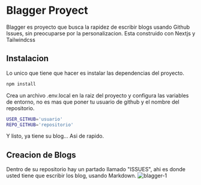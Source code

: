 # Blagger Proyect
Blagger es proyecto que busca la rapidez de escribir blogs usando Github Issues, sin preocuparse por la personalizacion. Esta construido con Nextjs y Tailwindcss

## Instalacion
Lo unico que tiene que hacer es instalar las dependencias del proyecto.
```bash
npm install
```
Crea un archivo .env.local en la raiz del proyecto y configura las variables de entorno, no es mas que poner tu usuario de github y el nombre del repositorio.
```bash
USER_GITHUB='usuario'
REPO_GITHUB='repositorio'
```

Y listo, ya tiene su blog... Asi de rapido.

## Creacion de Blogs
Dentro de su repositorio hay un partado llamado "ISSUES", ahi es donde usted tiene que escribir los blog, usando Markdown.
![blagger-1](https://github.com/user-attachments/assets/550997ca-5c85-48e8-9e3e-c258562b6218)
